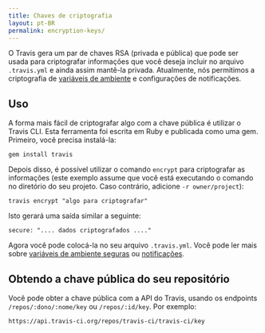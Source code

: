 ```yaml
---
title: Chaves de criptografia
layout: pt-BR
permalink: encryption-keys/
---
```


O Travis gera um par de chaves RSA (privada e pública) que pode ser usada para criptografar informações que você deseja incluir no arquivo `.travis.yml` e ainda assim mantê-la privada. Atualmente, nós permitimos a criptografia de [variáveis de ambiente](/pt-BR/docs/user/build-configuration/#Secure-environment-variables) e configurações de notificações.

## Uso

A forma mais fácil de criptografar algo com a chave pública é utilizar o Travis CLI. 
Esta ferramenta foi escrita em Ruby e publicada como uma gem. Primeiro, você precisa instalá-la:

    gem install travis

Depois disso, é possível utilizar o comando `encrypt` para criptografar as informações (este exemplo assume que você está executando o comando no diretório do seu projeto. Caso contrário, adicione `-r owner/project`):

    travis encrypt "algo para criptografar"

Isto gerará uma saída similar a seguinte:

    secure: ".... dados criptografados ...."

Agora você pode colocá-la no seu arquivo `.travis.yml`. Você pode ler mais sobre [variáveis de ambiente seguras](/pt-BR/docs/user/build-configuration/#Variáveis-de-ambiente-seguras) ou [notificações](/pt-BR/docs/user/notifications).

## Obtendo a chave pública do seu repositório

Você pode obter a chave pública com a API do Travis, usando os endpoints `/repos/:dono/:nome/key` ou `/repos/:id/key`. Por exemplo:

    https://api.travis-ci.org/repos/travis-ci/travis-ci/key
